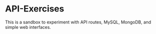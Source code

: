 # API-Exercises
This is a sandbox to experiment with API routes, MySQL, MongoDB, and simple web interfaces. 
